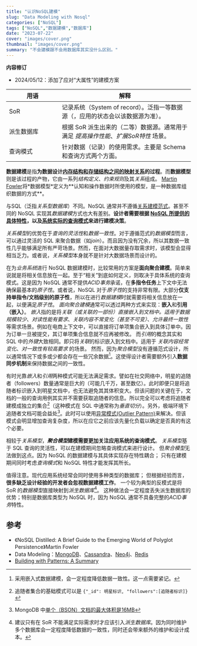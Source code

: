 ```yaml
---
title: "认识NoSQL建模"
slug: "Data Modeling with Nosql"
categories: ["NoSQL"]
tags: ["NoSQL","数据建模","数据库"]
date: "2023-07-22"
cover: "images/cover.png"
thumbnail: "images/cover.png"
summary: "不会建模跟不会用数据库其实没什么区别。"
---
```


<b>内容修订</b>
- 2024/05/12：添加了应对“大属性”的建模方案

| 用语 <div style="width:8em"> | 解释 |
| ----------- | ----------- |
| SoR | 记录系统（System of record）。泛指一等数据源（，应用的状态会以该数据源为准）。 |
| 派生数据库 | 根据 SoR 派生出来的（二等）数据源。通常用于满足 *提高操作性能*、*扩展SoR特性* 场景。|
| 查询模式 | 针对数据（记录）的使用需求。主要是 Schema 和查询方式两个方面。|


**数据建模**是指**为数据设计<u>内存结构和存储结构之间的映射关系</u>的过程**。而**数据模型**则是该过程的产物，它由一系列*结构定义*、*约束规则*及其*关系*组成。
[Martin Fowler](https://en.wikipedia.org/wiki/Martin_Fowler_(software_engineer))将*数据模型*定义为**认知和操作数据时所使用的模型，是一种数据库组织数据的方式**。

与SQL（泛指*关系型数据库*）不同。NoSQL 通常并不遵循[关系建模范式](https://en.wikipedia.org/wiki/Database_normalization)。甚至不同的 NoSQL 实现其*数据建模*方式也大有差别。**设计者需要根据 <u>NoSQL 所提供的具体特性</u>，以及<u>系统实际的查询模式</u>来进行建模决策**。

*关系模型*的优势在于*查询的灵活性*和*数据一致性*。对于遵循范式的*数据模型*而言，可以通过灵活的 SQL 来聚合数据（如*join*）。而且因为没有冗余，所以其数据一致性几乎能够满足所有严苛场景。然而，在面对大数据量存取需求时，该模型会显得相当乏力。或者说，*关系模型*本身就不是针对大数据场景而设计的。

在为*业务系统*进行 NoSQL 数据建模时，比较常用的方案是**面向聚合建模**。简单来说就是将相关信息放在一起。至于“相关”到底如何定义，则取决于具体系统的查询模式。这是因为 NoSQL 通常不提供*ACID事务*承诺，在**多指令任务**上下文中无法确保最基本的*原子性*。或者说，NoSQL 对于*原子性*的支持非常有限。大部分**仅支持单指令/文档级别的原子性**，所以在进行*数据建模*时就需要将相关信息放在一起，以便满足*原子性*。
*面向聚合建模*通常可以透过两种方式来实现：**嵌入**和**引用（嵌入）**。
*嵌入*指的是将*关联（或关联的一部份）*直接嵌入到文档中。适用于*数据规模较少*、*对读性能有要求*、*关联内容不常变化（甚至不可变）*、*允许最终一致性*等需求场景。例如在电商上下文中，可以直接将订单项集合嵌入到具体订单中。因为订单一旦被提交，其订单项集合信息就不应再被修改。
而*引用*的概念其实和 SQL 中的*外键*大致相同。即只将*关联*的标识嵌入到文档中。适用于 *关联内容经常变化*、*对一致性有较高要求* 的场景。
然而，因为*聚合模型*没有遵循范式设计，所以通常情况下或多或少都会存在一些冗余数据[^1]。这使得设计者需要额外引入**数据同步机制**来保持数据之间的一致性。

有时光靠*嵌入*和*引用*两种模式可能无法满足需求。譬如在社交网络中，明星的追随者（followers）数量通常是巨大的（可能几千万，甚至数亿）。此时即便只是将追随者标识嵌入到明星文档中，也无法避免其其体积变大。但该问题的关键在于，文档的一般的查询用例其实并不需要获取追随者的信息。所以完全可以考虑将追随者建模成独立的集合[^2]（这种模式在 SQL 中通常称为*垂直切分*）。另外，极端环境下追随者文档可能会益处[^3]。此时可以使用[异常模式(Outlier Pattern)](https://www.mongodb.com/company/blog/building-with-patterns-the-outlier-pattern)来解决。但该模式会明显增加查询复杂度，所以在应它之前应该先量化负载以确定是否真的有这个必要。

相较于*关系模型*，***聚合模型*建模需要更加关注应用系统的查询模式**。
*关系模型*基于 SQL 查询的灵活性，可以在建模期间忽略查询模式来进行设计。
但*聚合模型*无法做到这点。因为 NoSQL 的数据建模与其具体实现存在特性耦合；
只有在建模期间同时考虑*查询模式*和 NoSQL 特性才能发挥其所长。

值得注意。现代应用系统经常会同时使用多种类型的数据库；
但根据经验而言，**很多缺乏设计经验的开发者会忽视数据建模工作**。
一个较为典型的反模式是将 SoR 的*数据模型*直接映射到*派生数据库*[^4]。
这种做法会一定程度丢失派生数据库的优势；特别是数据库类型为 NoSQL 时，因为 NoSQL 通常不具备完整的*ACID事务*特性。

[^1]: 采用嵌入式数据建模，会一定程度降低数据一致性。这一点需要紧记。
[^2]: 追随者集合的基础模式可以是 `{"_id": 明星标识, "followers":[追随者标识]}`
[^3]: MongoDB 中[单个（BSON）文档的最大体积是16MB](https://www.mongodb.com/zh-cn/docs/manual/core/document/#document-size-limit)
[^4]: 建议只有在 SoR 不能满足实际需求时才应该引入*派生数据库*。因为同时维护多个数据库会一定程度降低数据的一致性，同时还会带来额外的维护和设计成本。

## 参考
- 《NoSQL Distilled: A Brief Guide to the Emerging World of Polyglot Persistence》Martin Fowler
- Data Modeling：[MongoDB](https://www.mongodb.com/zh-cn/docs/manual/data-modeling/)、[Cassandra](https://cassandra.apache.org/doc/latest/cassandra/developing/data-modeling/index.html)、[Neo4j](https://neo4j.com/docs/getting-started/data-modeling/)、[Redis](/files/8-Data-Modeling-Patterns-in-Redis.pdf)
- [Building with Patterns: A Summary](https://www.mongodb.com/company/blog/building-with-patterns-a-summary)
